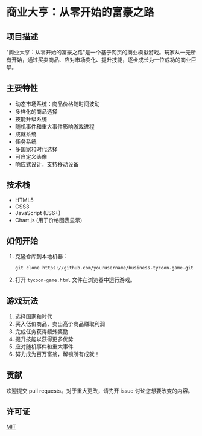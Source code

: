 # 商业大亨：从零开始的富豪之路

## 项目描述

"商业大亨：从零开始的富豪之路"是一个基于网页的商业模拟游戏。玩家从一无所有开始，通过买卖商品、应对市场变化、提升技能，逐步成长为一位成功的商业巨擘。

## 主要特性

- 动态市场系统：商品价格随时间波动
- 多样化的商品选择
- 技能升级系统
- 随机事件和重大事件影响游戏进程
- 成就系统
- 任务系统
- 多国家和时代选择
- 可自定义头像
- 响应式设计，支持移动设备

## 技术栈

- HTML5
- CSS3
- JavaScript (ES6+)
- Chart.js (用于价格图表显示)

## 如何开始

1. 克隆仓库到本地机器：
   ```
   git clone https://github.com/yourusername/business-tycoon-game.git
   ```

2. 打开 `tycoon-game.html` 文件在浏览器中运行游戏。

## 游戏玩法

1. 选择国家和时代
2. 买入低价商品，卖出高价商品赚取利润
3. 完成任务获得额外奖励
4. 提升技能以获得更多优势
5. 应对随机事件和重大事件
6. 努力成为百万富翁，解锁所有成就！

## 贡献

欢迎提交 pull requests。对于重大更改，请先开 issue 讨论您想要改变的内容。

## 许可证

[MIT](https://choosealicense.com/licenses/mit/)
